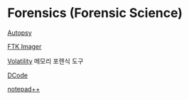 # Forensics (Forensic Science)

[Autopsy](https://www.autopsy.com/download/)

[FTK Imager](https://accessdata.com/product-download/ftk-imager-version-4-5)

[Volatility](https://www.volatilityfoundation.org/releases) 메모리 포렌식 도구

[DCode](https://www.digital-detective.net/dcode/)

[notepad++](https://notepad-plus-plus.org/downloads/)